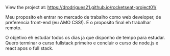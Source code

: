 View the project at: https://drodrigues21.github.io/rocketseat-project01/


Meu proposito eh entrar no mercado de trabalho como web developer, de preferencia front-end (eu AMO CSS!). E o proposito final eh trabalhar remoto.

O objetivo eh estudar todos os dias ja que disponho de tempo para estudar. 
Quero terminar o curso fullstack primeiro e concluir o curso de node.js e react apos o full stack.
